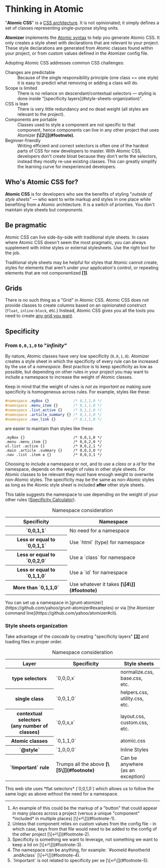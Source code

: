 # Thinking in Atomic

&quot;**Atomic CSS**&quot; is a [CSS architecture](http://www.smashingmagazine.com/2013/10/21/challenging-css-best-practices-atomic-approach/). It is not opinionated; it simply defines a set of classes representing single-purpose styling units.

**Atomizer** implements the [Atomic syntax](/guides/syntax.html) to help you generate Atomic CSS. It only creates a style sheet with declarations that are relevant to your project. These style declarations are generated from Atomic classes found within your project, or from custom values defined in the Atomizer config file.

Adopting Atomic CSS addresses common CSS challenges:

<dl class="Mstart(20px) Mb(30px)">
<dt class="Fs(i) C(#000)">Changes are predictable</dt>
<dd class="Mstart(20px) Mt(5px)">Because of the single responsibility principle (one class == one style) it is easy to predict what removing or adding a class will do.</dd>
<dt class="Fs(i) C(#000)">Scope is limited</dt>
<dd class="Mstart(20px) Mt(5px)">There is no reliance on descendant/contextual selectors &mdash; styling is done inside &quot;[specificity layers](#style-sheets-organization)&quot;.</dd>
<dt class="Fs(i) C(#000)">CSS is lean</dt>
<dd class="Mstart(20px) Mt(5px)">There is very little redundancy and no dead weight (all styles are relevant to the project).</dd>
<dt class="Fs(i) C(#000)">Components are portable</dt>
<dd class="Mstart(20px) Mt(5px)">Classes used to style a component are not specific to that component, hence components can live in any other project that uses Atomizer <b class="Fw(n)">[\[2\]](#footnote)<a id="footnote-2" class="D(ib)"></a></b>.</dd>
<dt class="Fs(i) C(#000)">Beginner-friendly</dt>
<dd class="Mstart(20px) Mt(5px)">Writing efficient and correct selectors is often one of the hardest parts of CSS for new developers to master. With Atomic CSS, developers don't create bloat because they don't write the selectors, instead they mostly re-use existing classes. This can greatly simplify the learning curve for inexperienced developers.</dd>
</dl>

## Who's Atomic CSS for?

**Atomic CSS** is for developers who see the benefits of styling &quot;*outside of style sheets*&quot; &mdash; who want to write markup and styles in one place while benefiting from a Atomic architecture. It is a switch of priorities. You don't maintain style sheets but *components*.

## Be pragmatic

Atomic CSS can live side-by-side with traditional style sheets. In cases where Atomic CSS doesn't seem the most pragmatic, you can always supplement with inline styles or external stylesheets. Use the right tool for the job.  

Traditional style sheets may be helpful for styles that Atomic cannot create, styles for elements that aren't under your application's control, or repeating elements that are not componentized <b class="Fw(n)">[\[1\]](#footnote)<a id="footnote-1" class="D(ib)"></a></b>.

## Grids

There is no such thing as a &quot;Grid&quot; in Atomic CSS. Atomic CSS does not provide classes to create columns based on an opinionated construct (`float`, `inline-block`, etc.) Instead, Atomic CSS gives you all the tools you need to create [any grid you want](/tutorials/grid-system.html).

## Specificity

### From `0,0,1,0` to &quot;*infinity*&quot;

By nature, Atomic classes have very low specificity (`0,0,1,0`). Atomizer creates a style sheet in which the specificity of every rule can be increased by the use of a *namespace*. Best practice is to keep specificity as low as possible, but depending on other rules in your project you may want to include a namespace to increase the weight of Atomic classes.

Keep in mind that the weight of rules is *not as important as* making sure specificity is homogeneous across rules.
For example, styles like these:

```css
#namespace .myBox {}           /* 0,1,1,0 */
#namespace .menu_item {}       /* 0,1,1,0 */
#namespace .list_active {}     /* 0,1,1,0 */
#namespace .article_summary {} /* 0,1,1,0 */
#namespace .nav_link {}        /* 0,1,1,0 */
```

are easier to maintain than styles like these:

<pre><code class="lang-html"><span class="hljs-class">.myBox</span> {}                      <span class="hljs-comment">/* 0,0,1,0 */</span>
<span class="hljs-class">.menu</span> <span class="hljs-class">.menu_item</span> {}            <span class="hljs-comment">/* 0,0,2,0 */</span>
<span class="hljs-id">ul</span><span class="hljs-class">.list</span> <span class="hljs-class">.active</span> {}             <span class="hljs-comment">/* 0,0,2,1 */</span>
<span class="hljs-class">.main</span> <span class="hljs-class">.article</span> <span class="hljs-class">.summary</span> {}     <span class="hljs-comment">/* 0,0,3,0 */</span>
<span class="hljs-class">.nav</span> <span class="hljs-class">.list</span> <span class="hljs-class">.item</span> <span class="hljs-tag">a</span> {}          <span class="hljs-comment">/* 0,0,3,1 */</span>
</code></pre>

Choosing to include a namespace or not, and to use a *class* or a *id* for the namespace, depends on the weight of rules in other style sheets. For Atomic classes to be relevant they must have enough weight to overwrite non-Atomic styles. The specificity may be the same as non-Atomic styles as long as the Atomic style sheet is included **after** other style sheets.

This table suggests the namespace to use depending on the weight of your other rules ([Specificity Calculator](http://specificity.keegan.st/)).

<table class="Ta(start) W(100%)">
    <caption class="Hidden">Namespace consideration</caption>
    <thead>
        <tr>
            <th scope="col" class="P(10px)">Specificity</th>
            <th scope="col" class="P(10px)">Namespace</th>
        </tr>
    </thead>
    <tbody>
        <tr class="BdT Bdc(#0280ae.3)">
            <th scope="row" class="Va(t) Whs(nw) P(10px)">`0,0,1,1`</th>
            <td class="Va(t) P(10px)">No need for a namespace</td>
        </tr>
        <tr class="BdT Bdc(#0280ae.3)">
            <th scope="row" class="Va(t) Whs(nw) P(10px)">Less or equal to `0,0,1,1`</th>
            <td class="Va(t) P(10px)">Use `html` (type) for namespace</td>
        </tr>
        <tr class="BdT Bdc(#0280ae.3)">
            <th scope="row" class="Va(t) Whs(nw) P(10px)">Less or equal to `0,0,2,0`</th>
            <td class="Va(t) P(10px)">Use a `class` for namespace</td>
        </tr>
        <tr class="BdT Bdc(#0280ae.3)">
            <th scope="row" class="Va(t) Whs(nw) P(10px)">Less or equal to `0,1,1,0`</th>
            <td class="Va(t) P(10px)">Use a `id` for namespace</td>
        </tr>
            <tr class="BdT Bdc(#0280ae.3)">
                <th scope="row" class="Va(t) Whs(nw) P(10px)">More than `0,1,1,0`</th>
                <td class="Va(t) P(10px)">Use whatever it takes <b class="Fw(n)">[\[4\]](#footnote)<a id="footnote-4" class="D(ib)"></a></b></td>
            </tr>
    </tbody>
</table>

<p class="noteBox info">You can set up a namespace in [grunt-atomizer](https://github.com/yahoo/grunt-atomizer#examples) or via [the Atomizer command line](https://github.com/yahoo/atomizer#cli).</p>

### Style sheets organization

Take advantage of the *cascade* by creating &quot;specificity layers&quot; <b class="Fw(n)">[\[3\]](#footnote)<a id="footnote-3" class="D(ib)"></a></b> and loading files in proper order.

<table class="Ta(start) W(100%)">
    <caption class="Hidden">Namespace consideration</caption>
    <thead>
        <tr>
            <th scope="col" class="P(10px)">Layer</th>
            <th scope="col" class="P(10px)">Specificity</th>
            <th scope="col" class="P(10px)">Style sheets</th>
        </tr>
    </thead>
    <tbody>
        <tr class="BdT Bdc(#0280ae.3)">
            <th scope="row" class="Va(t) Whs(nw) P(10px)">type selectors</th>
            <td class="Va(t) P(10px)">`0,0,0,x`</td>
            <td class="Va(t) P(10px)">normalize.css,<br> base.css,<br> etc.</td>
        </tr>
        <tr class="BdT Bdc(#0280ae.3)">
            <th scope="row" class="Va(t) Whs(nw) P(10px)">single class</th>
            <td class="Va(t) P(10px)">`0,0,1,0`</td>
            <td class="Va(t) P(10px)">helpers.css,<br> utility.css,<br> etc.</td>
        </tr>
        <tr class="BdT Bdc(#0280ae.3)">
            <th scope="row" class="Va(t) Whs(nw) P(10px)">contextual selectors<br> (any number of classes)</th>
            <td class="Va(t) P(10px)">`0,0,x,x`</td>
            <td class="Va(t) P(10px)">layout.css,<br> custom.css,<br> etc.</td>
        </tr>
        <tr class="BdT Bdc(#0280ae.3)">
            <th scope="row" class="Va(t) Whs(nw) P(10px)">Atomic classes</th>
            <td class="Va(t) P(10px)">`0,1,1,0`</td>
            <td class="Va(t) P(10px)">atomic.css</td>
        </tr>
            <tr class="BdT Bdc(#0280ae.3)">
                <th scope="row" class="Va(t) Whs(nw) P(10px)">`@style`</th>
                <td class="Va(t) P(10px)">`1,0,0,0`</td>
                <td class="Va(t) P(10px)">Inline Styles</td>
            </tr>
            <tr class="BdT Bdc(#0280ae.3)">
                <th scope="row" class="Va(t) Whs(nw) P(10px)">`!important` rule</th>
                <td class="Va(t) P(10px)">Trumps all the above <b class="Fw(n)">[\[5\]](#footnote)<a id="footnote-5" class="D(ib)"></a></b></td>
                <td class="Va(t) P(10px)">Can be anywhere<br> (as an exception)</td>
            </tr>
    </tbody>
</table>

<p class="noteBox info">This web site uses *flat selectors* (`0,0,1,0`) which allows us to follow the same logic as above without the need for a namespace.</p>

<hr class="Mt(50px)">

<ol id="footnote" class="ol-list">
    <li>An example of this could be the markup of a &quot;button&quot; that could appear in many places across a project (versus a unique &quot;component&quot; *included* in multiple places) [\[↩\]](#footnote-1).</li>
    <li>Unless that component relies on custom values from the config file - in which case, keys from that file would need to be added to the config of the other project [\[↩\]](#footnote-2).</li>
    <li>Specificity is something we want to leverage, not something we want to keep a lid on [\[↩\]](#footnote-3).</li>
    <li>The namespace can be anything, for example: `#someId #anotherId .andAclass` [\[↩\]](#footnote-4).</li>
    <li>`!important` is not related to specificity per se [\[↩\]](#footnote-5).</li>
</ol>
